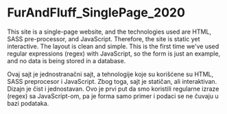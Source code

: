 # FurAndFluff_SinglePage_2020
This site is a single-page website, and the technologies used are HTML, SASS pre-processor, and JavaScript. 
Therefore, the site is static yet interactive. The layout is clean and simple. 
This is the first time we've used regular expressions (regex) with JavaScript, so the form is just an example, and no data is being stored in a database.

Ovaj sajt je jednostranačni sajt, a tehnologije koje su korišćene su HTML, SASS preprocesor i JavaScript. Zbog toga, sajt je statičan, ali interaktivan. Dizajn je čist i jednostavan. Ovo je prvi put da smo koristili regularne izraze (regex) sa JavaScript-om, pa je forma samo primer i podaci se ne čuvaju u bazi podataka.
